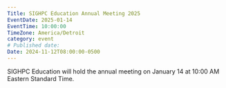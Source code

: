 ```yaml
---
Title: SIGHPC Education Annual Meeting 2025
EventDate: 2025-01-14
EventTime: 10:00:00
TimeZone: America/Detroit
category: event
# Published date:
Date: 2024-11-12T08:00:00-0500
---
```


SIGHPC Education will hold the annual meeting on January 14 at 10:00 AM Eastern Standard Time.

